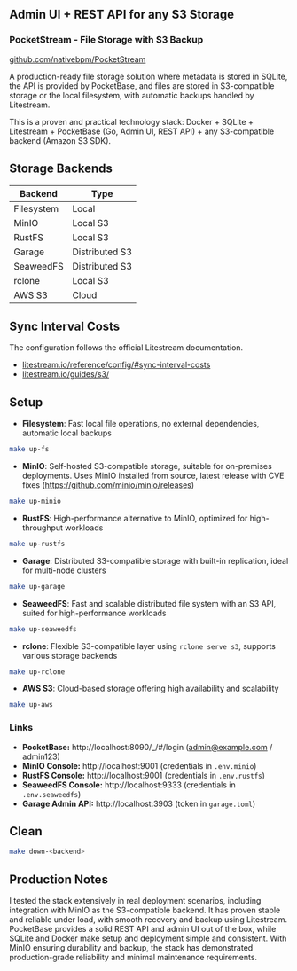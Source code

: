 ## Admin UI + REST API for any S3 Storage

### PocketStream - File Storage with S3 Backup
[github.com/nativebpm/PocketStream](https://github.com/nativebpm/PocketStream)

A production-ready file storage solution where metadata is stored in SQLite, the API is provided by PocketBase, and files are stored in S3-compatible storage or the local filesystem, with automatic backups handled by Litestream.

This is a proven and practical technology stack: Docker + SQLite + Litestream + PocketBase (Go, Admin UI, REST API) + any S3-compatible backend (Amazon S3 SDK).

## Storage Backends

| Backend    | Type           |
|------------|----------------|
| Filesystem | Local          |
| MinIO      | Local S3       |
| RustFS     | Local S3       |
| Garage     | Distributed S3 |
| SeaweedFS  | Distributed S3 |
| rclone     | Local S3       |
| AWS S3     | Cloud          |

## Sync Interval Costs

The configuration follows the official Litestream documentation.
- [litestream.io/reference/config/#sync-interval-costs](https://litestream.io/reference/config/#sync-interval-costs)
- [litestream.io/guides/s3/](https://litestream.io/guides/s3/)

## Setup

- **Filesystem**: Fast local file operations, no external dependencies, automatic local backups
```bash
make up-fs
```

- **MinIO**: Self-hosted S3-compatible storage, suitable for on-premises deployments. Uses MinIO installed from source, latest release with CVE fixes (https://github.com/minio/minio/releases)
```bash
make up-minio
```

- **RustFS**: High-performance alternative to MinIO, optimized for high-throughput workloads
```bash
make up-rustfs
```

- **Garage**: Distributed S3-compatible storage with built-in replication, ideal for multi-node clusters
```bash
make up-garage
```

- **SeaweedFS**: Fast and scalable distributed file system with an S3 API, suited for high-performance workloads
```bash
make up-seaweedfs
```

- **rclone**: Flexible S3-compatible layer using `rclone serve s3`, supports various storage backends
```bash
make up-rclone
```

- **AWS S3**: Cloud-based storage offering high availability and scalability
```bash
make up-aws
```

### Links

- **PocketBase:** http://localhost:8090/_/#/login (admin@example.com / admin123)
- **MinIO Console:** http://localhost:9001 (credentials in `.env.minio`)
- **RustFS Console:** http://localhost:9001 (credentials in `.env.rustfs`)
- **SeaweedFS Console:** http://localhost:9333 (credentials in `.env.seaweedfs`)
- **Garage Admin API:** http://localhost:3903 (token in `garage.toml`)

## Clean

```bash
make down-<backend>
```

## Production Notes

I tested the stack extensively in real deployment scenarios, including integration with MinIO as the S3-compatible backend. It has proven stable and reliable under load, with smooth recovery and backup using Litestream. PocketBase provides a solid REST API and admin UI out of the box, while SQLite and Docker make setup and deployment simple and consistent. With MinIO ensuring durability and backup, the stack has demonstrated production-grade reliability and minimal maintenance requirements.
